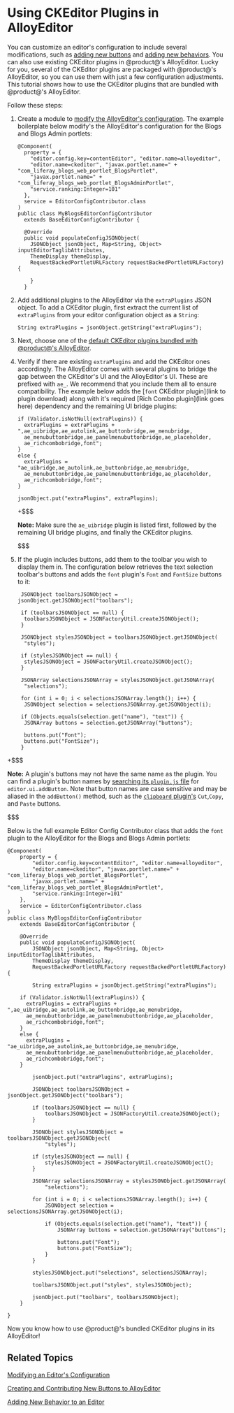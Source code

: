 # Using CKEditor Plugins in AlloyEditor [](id=using-ckeditor-plugins-in-alloyeditor)

You can customize an editor's configuration to include several modifications, 
such as 
[adding new buttons](/develop/tutorials/-/knowledge_base/7-0/creating-and-contributing-new-buttons-to-alloyeditor) 
and 
[adding new behaviors](/develop/tutorials/-/knowledge_base/7-0/adding-new-behavior-to-an-editor).
You can also use existing CKEditor plugins in @product@'s AlloyEditor. Lucky for 
you, several of the CKEditor plugins are packaged with @product@'s AlloyEditor, 
so you can use them with just a few configuration adjustments. This tutorial 
shows how to use the CKEditor plugins that are bundled with 
@product@'s AlloyEditor.

Follow these steps:

1.  Create a module to [modify the AlloyEditor's configuration](/develop/tutorials/-/knowledge_base/7-0/modifying-an-editors-configuration). 
    The example boilerplate below modify's the AlloyEditor's configuration for 
    the Blogs and Blogs Admin portlets:

        @Component(
          property = {
            "editor.config.key=contentEditor", "editor.name=alloyeditor",
            "editor.name=ckeditor", "javax.portlet.name=" + "com_liferay_blogs_web_portlet_BlogsPortlet",
            "javax.portlet.name=" + "com_liferay_blogs_web_portlet_BlogsAdminPortlet",
            "service.ranking:Integer=101"
          },
          service = EditorConfigContributor.class
        )
        public class MyBlogsEditorConfigContributor
          extends BaseEditorConfigContributor {

          @Override
          public void populateConfigJSONObject(
            JSONObject jsonObject, Map<String, Object> inputEditorTaglibAttributes,
            ThemeDisplay themeDisplay,
            RequestBackedPortletURLFactory requestBackedPortletURLFactory) {
              
            }
          }

2.  Add additional plugins to the AlloyEditor via the `extraPlugins` JSON 
    object. To add a CKEditor plugin, first extract the current list of 
    `extraPlugins` from your editor configuration object as a `String`:

        String extraPlugins = jsonObject.getString("extraPlugins");

3.  Next, choose one of the 
    [default CKEditor plugins bundled with @product@'s AlloyEditor](/develop/reference/-/knowledge_base/7-0/ckeditor-plugin-reference-guide).

4.  Verify if there are existing `extraPlugins` and add the CKEditor ones 
    accordingly. The AlloyEditor comes with several plugins to bridge the gap 
    between the CKEditor's UI and the AlloyEditor's UI. These are prefixed with 
    `ae_`. We recommend that you include them all to ensure compatibility. The 
    example below adds the 
    [`font` CKEditor plugin](link to plugin download)
    along with it's required 
    [Rich Combo plugin](link goes here) 
    dependency and the remaining UI bridge plugins:

        if (Validator.isNotNull(extraPlugins)) {
          extraPlugins = extraPlugins + ",ae_uibridge,ae_autolink,ae_buttonbridge,ae_menubridge,
          ae_menubuttonbridge,ae_panelmenubuttonbridge,ae_placeholder,
          ae_richcombobridge,font";
        }
        else {
          extraPlugins = "ae_uibridge,ae_autolink,ae_buttonbridge,ae_menubridge,
          ae_menubuttonbridge,ae_panelmenubuttonbridge,ae_placeholder,
          ae_richcombobridge,font";
        }
        
        jsonObject.put("extraPlugins", extraPlugins);

    +$$$

    **Note:** Make sure the `ae_uibridge` plugin is listed first, followed by 
    the remaining UI bridge plugins, and finally the CKEditor plugins.

    $$$

5. If the plugin includes buttons, add them to the toolbar you wish to display 
   them in. The configuration below retrieves the text selection toolbar's 
   buttons and adds the `font` plugin's `Font` and `FontSize` buttons to it: 

        JSONObject toolbarsJSONObject = jsonObject.getJSONObject("toolbars");

        if (toolbarsJSONObject == null) {
         toolbarsJSONObject = JSONFactoryUtil.createJSONObject();
        }

        JSONObject stylesJSONObject = toolbarsJSONObject.getJSONObject(
         "styles");

        if (stylesJSONObject == null) {
         stylesJSONObject = JSONFactoryUtil.createJSONObject();
        }

        JSONArray selectionsJSONArray = stylesJSONObject.getJSONArray(
         "selections");

        for (int i = 0; i < selectionsJSONArray.length(); i++) {
         JSONObject selection = selectionsJSONArray.getJSONObject(i);

        if (Objects.equals(selection.get("name"), "text")) {
         JSONArray buttons = selection.getJSONArray("buttons");

         buttons.put("Font");
         buttons.put("FontSize");
        }
        
+$$$

**Note:** A plugin's buttons may not have the same name as the plugin. You can 
find a plugin's button names by 
[searching its `plugin.js` file](/develop/reference/-/knowledge_base/7-0/ckeditor-plugin-reference-guide) 
for `editor.ui.addButton`. Note that button names are case sensitive and may be 
aliased in the `addButton()` method, such as the [`clipboard` plugin's](https://github.com/ckeditor/ckeditor-dev/blob/release/4.0.x/plugins/clipboard/plugin.js#L341-L350) `Cut`,`Copy`, and `Paste` buttons.

$$$

Below is the full example Editor Config Contributor class that adds the `font` 
plugin to the AlloyEditor for the Blogs and Blogs Admin portlets:

    @Component(
    	property = {
    		"editor.config.key=contentEditor", "editor.name=alloyeditor",
    		"editor.name=ckeditor", "javax.portlet.name=" + "com_liferay_blogs_web_portlet_BlogsPortlet",
    		"javax.portlet.name=" + "com_liferay_blogs_web_portlet_BlogsAdminPortlet",
    		"service.ranking:Integer=101"
    	},
    	service = EditorConfigContributor.class
    )
    public class MyBlogsEditorConfigContributor
    	extends BaseEditorConfigContributor {

    	@Override
    	public void populateConfigJSONObject(
    		JSONObject jsonObject, Map<String, Object> inputEditorTaglibAttributes,
    		ThemeDisplay themeDisplay,
    		RequestBackedPortletURLFactory requestBackedPortletURLFactory) {

    		String extraPlugins = jsonObject.getString("extraPlugins");

        if (Validator.isNotNull(extraPlugins)) {
          extraPlugins = extraPlugins + ",ae_uibridge,ae_autolink,ae_buttonbridge,ae_menubridge,
          ae_menubuttonbridge,ae_panelmenubuttonbridge,ae_placeholder,
          ae_richcombobridge,font";
        }
        else {
          extraPlugins = "ae_uibridge,ae_autolink,ae_buttonbridge,ae_menubridge,
          ae_menubuttonbridge,ae_panelmenubuttonbridge,ae_placeholder,
          ae_richcombobridge,font";
        }

    		jsonObject.put("extraPlugins", extraPlugins);

    		JSONObject toolbarsJSONObject = jsonObject.getJSONObject("toolbars");

    		if (toolbarsJSONObject == null) {
    			toolbarsJSONObject = JSONFactoryUtil.createJSONObject();
    		}

    		JSONObject stylesJSONObject = toolbarsJSONObject.getJSONObject(
    			"styles");

    		if (stylesJSONObject == null) {
    			stylesJSONObject = JSONFactoryUtil.createJSONObject();
    		}

    		JSONArray selectionsJSONArray = stylesJSONObject.getJSONArray(
    			"selections");

    		for (int i = 0; i < selectionsJSONArray.length(); i++) {
    			JSONObject selection = selectionsJSONArray.getJSONObject(i);

    			if (Objects.equals(selection.get("name"), "text")) {
    				JSONArray buttons = selection.getJSONArray("buttons");

    				buttons.put("Font");
    				buttons.put("FontSize");
    			}
    		}

    		stylesJSONObject.put("selections", selectionsJSONArray);

    		toolbarsJSONObject.put("styles", stylesJSONObject);

    		jsonObject.put("toolbars", toolbarsJSONObject);
    	}

    }

Now you know how to use @product@'s bundled CKEditor plugins in its AlloyEditor!

## Related Topics [](id=related-topics)

[Modifying an Editor's Configuration](/develop/tutorials/-/knowledge_base/7-0/modifying-an-editors-configuration)

[Creating and Contributing New Buttons to AlloyEditor](/develop/tutorials/-/knowledge_base/7-0/creating-and-contributing-new-buttons-to-alloyeditor)

[Adding New Behavior to an Editor](/develop/tutorials/-/knowledge_base/7-0/adding-new-behavior-to-an-editor)
